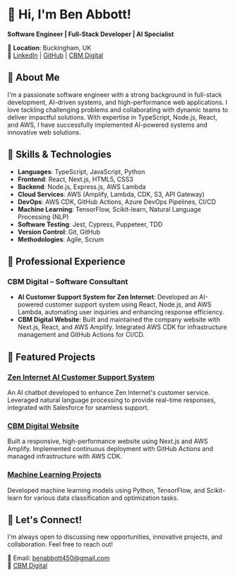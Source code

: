 # 👋 Hi, I'm Ben Abbott!

**Software Engineer | Full-Stack Developer | AI Specialist**

📍 **Location**: Buckingham, UK  
🔗 [LinkedIn](https://www.linkedin.com/in/ben-abbott-45baab249) | [GitHub](https://github.com/BenAbbott25) | [CBM Digital](https://www.cbmdigital.co.uk/)

## 🚀 About Me

I'm a passionate software engineer with a strong background in full-stack development, AI-driven systems, and high-performance web applications. I love tackling challenging problems and collaborating with dynamic teams to deliver impactful solutions. With expertise in TypeScript, Node.js, React, and AWS, I have successfully implemented AI-powered systems and innovative web solutions.

## 🔧 Skills & Technologies

- **Languages**: TypeScript, JavaScript, Python
- **Frontend**: React, Next.js, HTML5, CSS3
- **Backend**: Node.js, Express.js, AWS Lambda
- **Cloud Services**: AWS (Amplify, Lambda, CDK, S3, API Gateway)
- **DevOps**: AWS CDK, GitHub Actions, Azure DevOps Pipelines, CI/CD
- **Machine Learning**: TensorFlow, Scikit-learn, Natural Language Processing (NLP)
- **Software Testing**: Jest, Cypress, Puppeteer, TDD
- **Version Control**: Git, GitHub
- **Methodologies**: Agile, Scrum

## 💼 Professional Experience

### CBM Digital – Software Consultant
- **AI Customer Support System for Zen Internet**: Developed an AI-powered customer support system using React, Node.js, and AWS Lambda, automating user inquiries and enhancing response efficiency.
- **CBM Digital Website**: Built and maintained the company website with Next.js, React, and AWS Amplify. Integrated AWS CDK for infrastructure management and GitHub Actions for CI/CD.

## 🌟 Featured Projects

### [Zen Internet AI Customer Support System](https://www.cbmdigital.co.uk/work/zeninternet)
An AI chatbot developed to enhance Zen Internet's customer service. Leveraged natural language processing to provide real-time responses, integrated with Salesforce for seamless support.

### [CBM Digital Website](https://www.cbmdigital.co.uk)
Built a responsive, high-performance website using Next.js and AWS Amplify. Implemented continuous deployment with GitHub Actions and managed infrastructure with AWS CDK.

### [Machine Learning Projects](https://github.com/BenAbbott25)
Developed machine learning models using Python, TensorFlow, and Scikit-learn for various data classification and optimization tasks.

## 🎯 Let's Connect!

I'm always open to discussing new opportunities, innovative projects, and collaboration. Feel free to reach out!

📧 Email: [benabbott450@gmail.com](mailto:benabbott450@gmail.com)  
💼 [CBM Digital](https://www.cbmdigital.co.uk)
